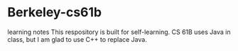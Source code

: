 # Berkeley-cs61b
learning notes
This respository is built for self-learning. CS 61B uses Java in class, but I am glad to use C++ to replace Java.
